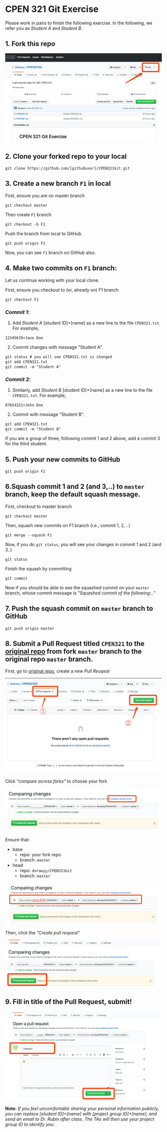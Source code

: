 # CPEN 321 Git Exercise 

Please work in pairs to finish the following exercise. In the following, we refer you as _Student A_ and _Student B_.

## 1. Fork this repo 

![](./fork.jpg)

## 2. Clone your forked repo to your local

```
git clone https://github.com/[githubuser]/CPEN321Git.git
```

## 3. Create a new branch `F1` in local

First, ensure you are on master branch 
```
git checkout master 
```

Then create `F1` branch
```
git checkout -b F1
```

Push the branch from local to GitHub.
```
git push origin F1
```
Now, you can see `F1` branch on GitHub also. 


## 4. Make two commits on `F1` branch: 

Let us continue working with your local clone. 

First, ensure you checkout to (or, already on) F1 branch 
```
git checkout F1
```

### _Commit 1_: 
1. Add _Student A_ [student ID]+[name] as a new line to the file `CPEN321.txt`. For example, 
```
12345678+Jane Doe
```
2. Commit changes with message "Student A".
```
git status # you will see CPEN321.txt is changed 
git add CPEN321.txt 
git commit -m "Student A"
```
    
### _Commit 2_: 
1. Similarly, add _Student B_ [student ID]+[name] as a new line to the file `CPEN321.txt`. For example,
```
87654321+John Doe
```
2. Commit with message "Student B".
```
git add CPEN321.txt 
git commit -m "Student B"
```

If you are a group of three, following commit 1 and 2 above, add a commit 3 for the third student. 


## 5. Push your new commits to GitHub 

```
git push origin F1
```

## 6.Squash commit 1 and 2 (and 3,..) to `master` branch, keep the default squash message.

First, checkout to master branch 
```
git checkout master 
```

Then, squash new commits on F1 branch (i.e., commit 1, 2, ..)
```
git merge --squash F1
```

Now, if you do `git status`, you will see your changes in commit 1 and 2 (and 3..)
```
git status
```

Finish the squash by committing 
```
git commit
```

Now if you should be able to see the squashed commit on your `master` branch, whose commit message is _"Squashed commit of the following:.."_




## 7. Push the squash commit on `master` branch to GitHub 

```
git push origin master
```

## 8. Submit a Pull Request titled `CPEN321` to the [original repo](https://github.com/dorawyy/CPEN321Git) from fork `master` branch to the original repo `master` branch. 

First, go to [original repo](https://github.com/dorawyy/CPEN321Git), create a new _Pull Reuqest_

![](./pr1.jpg)


Click _"compare across forks"_ to choose your fork

![](./pr2a.png)

Ensure that:
* base 
    * repo: your fork repo
    * branch: `master`
* head 
    * repo: `dorawyy/CPEN321Git`
    * branch: `master`

![](./pr2b.png)


Then, click the _"Create pull request"_

![](./pr2c.png)

## 9. Fill in title of the Pull Request, submit! 

![](./pr2d.png)


__Note__: _If you feel uncomfortable sharing your personal information publicly, you can replace [student ID]+[name] with [project group ID]+[name], and send an email to Dr. Rubin after class. The TAs will then use your project group ID to identify you._

